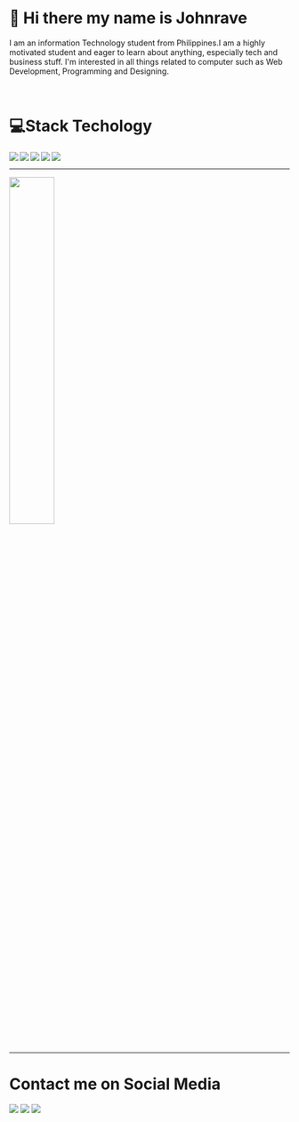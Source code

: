 
<h1>👋 Hi there my name is Johnrave</h1>
<p>I am an information Technology student from Philippines.I am a highly motivated student and eager to learn about anything, especially tech and business stuff. I'm interested in all things related to computer such as Web Development, Programming and Designing.</p>

<br/>
<!--- Languages --->
<h1>💻Stack Techology</h1>
<img  align ="left" src="https://img.shields.io/badge/HTML5-E34F26?style=for-the-badge&logo=html5&logoColor=white"/>
<img  align ="left" src="https://img.shields.io/badge/CSS3-1572B6?style=for-the-badge&logo=css3&logoColor=white"/>
<img  align ="left" src="https://img.shields.io/badge/JavaScript-323330?style=for-the-badge&logo=javascript&logoC"/>
<img align ="left"  src="https://img.shields.io/badge/Figma-F24E1E?style=for-the-badge&logo=figma&logoColor=white"/>
<img   src="https://img.shields.io/badge/Bootstrap-563D7C?style=for-the-badge&logo=bootstrap&logoColor=white"/>

<!--- Stats --->
<hr>

<img   width = "40%" src="https://github-readme-stats.vercel.app/api/top-langs/?username=Johnravee&layout=compact"/>

<hr>

<h1>Contact me on Social Media</h1>
<a align ="left" target="_blank" href ="mailto:johnravemimayn@gmail.com"><img src="https://img.shields.io/badge/Gmail-D14836?style=for-the-badge&logo=gmail&logoColor=white"/></a>
<a align ="left" target="_blank" href ="https://www.facebook.com/profile.php?id=100086311660925"><img src="https://img.shields.io/badge/Facebook-%231877F2.svg?style=for-the-badge&logo=Facebook&logoColor=white"/></a>
<a target="_blank" href ="https://www.linkedin.com/in/johrave-mimay-740a06237/"><img src="https://img.shields.io/badge/linkedin-%230077B5.svg?style=for-the-badge&logo=linkedin&logoColor=white"/></a>








